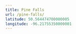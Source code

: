 ```yaml
---
title: Pine Falls
url: /pine-falls/
latitude: 50.564474700000005
longitude: -96.21755350000001
---
```

